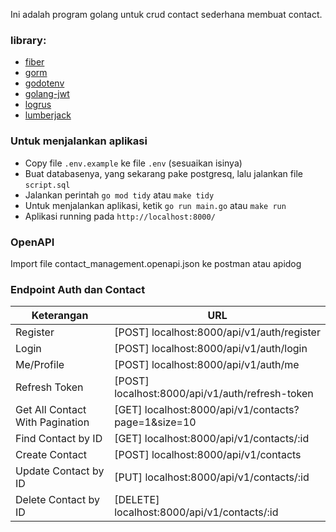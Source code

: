 Ini adalah program golang untuk crud contact sederhana membuat contact.

### library:
- [fiber](https://gofiber.io/)
- [gorm](https://gorm.io/)
- [godotenv](https://github.com/joho/godotenv)
- [golang-jwt](https://github.com/golang-jwt/jwt)
- [logrus](https://github.com/sirupsen/logrus)
- [lumberjack](https://github.com/natefinch/lumberjack)

### Untuk menjalankan aplikasi
- Copy file ```.env.example``` ke file ```.env``` (sesuaikan isinya)
- Buat databasenya, yang sekarang pake postgresq, lalu jalankan file ```script.sql```
- Jalankan perintah ```go mod tidy``` atau ```make tidy```
- Untuk menjalankan aplikasi, ketik ```go run main.go``` atau ```make run```
- Aplikasi running pada ```http://localhost:8000/```

### OpenAPI
Import file contact_management.openapi.json ke postman atau apidog

### Endpoint Auth dan Contact
| Keterangan                     | URL                                          |
|--------------------------------|----------------------------------------------|
| Register                       | [POST] localhost:8000/api/v1/auth/register   |
| Login                          | [POST] localhost:8000/api/v1/auth/login      |
| Me/Profile                     | [POST] localhost:8000/api/v1/auth/me         |
| Refresh Token                  | [POST] localhost:8000/api/v1/auth/refresh-token |
| Get All Contact With Pagination| [GET] localhost:8000/api/v1/contacts?page=1&size=10|
| Find Contact by ID             | [GET] localhost:8000/api/v1/contacts/:id     |
| Create Contact                 | [POST] localhost:8000/api/v1/contacts        |
| Update Contact by ID           | [PUT] localhost:8000/api/v1/contacts/:id     |
| Delete Contact by ID           | [DELETE] localhost:8000/api/v1/contacts/:id  |
